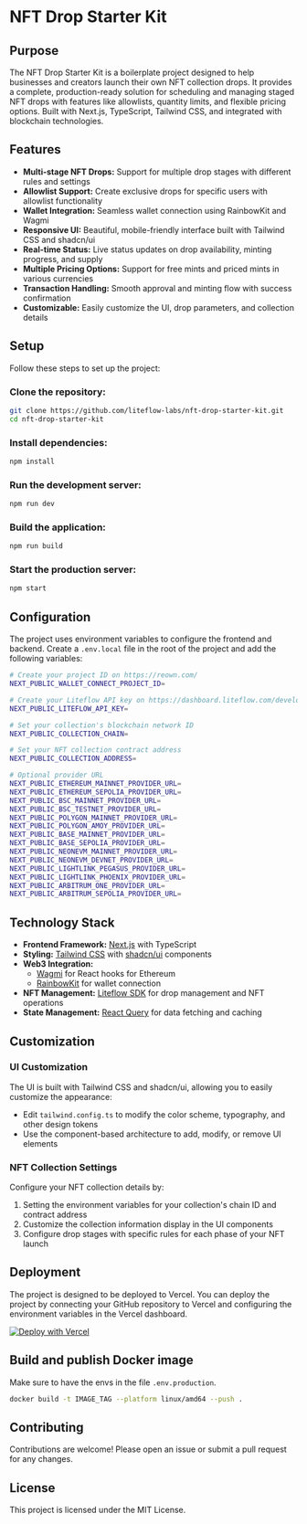 # NFT Drop Starter Kit

## Purpose

The NFT Drop Starter Kit is a boilerplate project designed to help businesses and creators launch their own NFT collection drops. It provides a complete, production-ready solution for scheduling and managing staged NFT drops with features like allowlists, quantity limits, and flexible pricing options. Built with Next.js, TypeScript, Tailwind CSS, and integrated with blockchain technologies.

## Features

- **Multi-stage NFT Drops:** Support for multiple drop stages with different rules and settings
- **Allowlist Support:** Create exclusive drops for specific users with allowlist functionality
- **Wallet Integration:** Seamless wallet connection using RainbowKit and Wagmi
- **Responsive UI:** Beautiful, mobile-friendly interface built with Tailwind CSS and shadcn/ui
- **Real-time Status:** Live status updates on drop availability, minting progress, and supply
- **Multiple Pricing Options:** Support for free mints and priced mints in various currencies
- **Transaction Handling:** Smooth approval and minting flow with success confirmation
- **Customizable:** Easily customize the UI, drop parameters, and collection details

## Setup

Follow these steps to set up the project:

### Clone the repository:

```bash
git clone https://github.com/liteflow-labs/nft-drop-starter-kit.git
cd nft-drop-starter-kit
```

### Install dependencies:

```bash
npm install
```

### Run the development server:

```bash
npm run dev
```

### Build the application:

```bash
npm run build
```

### Start the production server:

```bash
npm start
```

## Configuration

The project uses environment variables to configure the frontend and backend. Create a `.env.local` file in the root of the project and add the following variables:

```bash
# Create your project ID on https://reown.com/
NEXT_PUBLIC_WALLET_CONNECT_PROJECT_ID=

# Create your Liteflow API key on https://dashboard.liteflow.com/developers
NEXT_PUBLIC_LITEFLOW_API_KEY=

# Set your collection's blockchain network ID
NEXT_PUBLIC_COLLECTION_CHAIN=

# Set your NFT collection contract address
NEXT_PUBLIC_COLLECTION_ADDRESS=

# Optional provider URL
NEXT_PUBLIC_ETHEREUM_MAINNET_PROVIDER_URL=
NEXT_PUBLIC_ETHEREUM_SEPOLIA_PROVIDER_URL=
NEXT_PUBLIC_BSC_MAINNET_PROVIDER_URL=
NEXT_PUBLIC_BSC_TESTNET_PROVIDER_URL=
NEXT_PUBLIC_POLYGON_MAINNET_PROVIDER_URL=
NEXT_PUBLIC_POLYGON_AMOY_PROVIDER_URL=
NEXT_PUBLIC_BASE_MAINNET_PROVIDER_URL=
NEXT_PUBLIC_BASE_SEPOLIA_PROVIDER_URL=
NEXT_PUBLIC_NEONEVM_MAINNET_PROVIDER_URL=
NEXT_PUBLIC_NEONEVM_DEVNET_PROVIDER_URL=
NEXT_PUBLIC_LIGHTLINK_PEGASUS_PROVIDER_URL=
NEXT_PUBLIC_LIGHTLINK_PHOENIX_PROVIDER_URL=
NEXT_PUBLIC_ARBITRUM_ONE_PROVIDER_URL=
NEXT_PUBLIC_ARBITRUM_SEPOLIA_PROVIDER_URL=
```

## Technology Stack

- **Frontend Framework:** [Next.js](https://nextjs.org/) with TypeScript
- **Styling:** [Tailwind CSS](https://tailwindcss.com/) with [shadcn/ui](https://ui.shadcn.com/) components
- **Web3 Integration:**
  - [Wagmi](https://wagmi.sh/) for React hooks for Ethereum
  - [RainbowKit](https://www.rainbowkit.com/) for wallet connection
- **NFT Management:** [Liteflow SDK](https://docs.liteflow.com/) for drop management and NFT operations
- **State Management:** [React Query](https://tanstack.com/query/latest) for data fetching and caching

## Customization

### UI Customization

The UI is built with Tailwind CSS and shadcn/ui, allowing you to easily customize the appearance:

- Edit `tailwind.config.ts` to modify the color scheme, typography, and other design tokens
- Use the component-based architecture to add, modify, or remove UI elements

### NFT Collection Settings

Configure your NFT collection details by:

1. Setting the environment variables for your collection's chain ID and contract address
2. Customize the collection information display in the UI components
3. Configure drop stages with specific rules for each phase of your NFT launch

## Deployment

The project is designed to be deployed to Vercel. You can deploy the project by connecting your GitHub repository to Vercel and configuring the environment variables in the Vercel dashboard.

[![Deploy with Vercel](https://vercel.com/button)](https://vercel.com/new/clone?repository-url=https://github.com/liteflow-labs/nft-drop-starter-kit)

## Build and publish Docker image

Make sure to have the envs in the file `.env.production`.

```bash
docker build -t IMAGE_TAG --platform linux/amd64 --push .
```

## Contributing

Contributions are welcome! Please open an issue or submit a pull request for any changes.

## License

This project is licensed under the MIT License.
